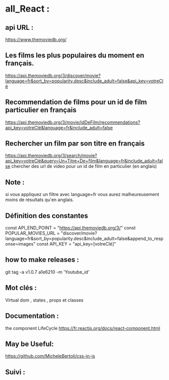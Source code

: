 # all_React :

## api URL : 

 https://www.themoviedb.org/ 

## Les films les plus populaires du moment en français.

https://api.themoviedb.org/3/discover/movie?language=fr&sort_by=popularity.desc&include_adult=false&api_key=votreClé

## Recommendation de films pour un id de film particulier en français

https://api.themoviedb.org/3/movie/idDeFilm/recommendations?api_key=votreClé&language=fr&include_adult=false

## Rechercher un film par son titre en français

https://api.themoviedb.org/3/search/movie?api_key=votreClé&query=Un+Titre+De+film&language=fr&include_adult=false
chercher des url de video pour un id de film en particulier (en anglais)

## Note :

 si vous appliquez un filtre avec language=fr vous aurez malheureusement moins de résultats qu'en anglais.


## Définition des constantes

const API_END_POINT = "https://api.themoviedb.org/3/"
const POPULAR_MOVIES_URL = "discover/movie?language=fr&sort_by=popularity.desc&include_adult=false&append_to_response=images"
const API_KEY = "api_key=[votreClé]"



## how to make releases :  

git tag -a v1.0.7 a1e6210 -m 'Youtube_id'

## Mot clés : 

Virtual dom , states , props et classes 

## Documentation : 

the component LifeCycle https://fr.reactjs.org/docs/react-component.html


## May be Useful: 

 https://github.com/MicheleBertoli/css-in-js

 ## Suivi : 